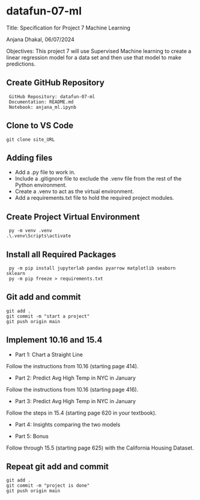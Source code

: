 # datafun-07-ml

Title: Specification for Project 7 Machine Learning
	
 Anjana Dhakal, 
 06/07/2024	

 Objectives: This project 7 will use Supervised Machine learning to create a linear regression model for a data set and then use that model to make predictions.

## Create GitHub Repository
```
 GitHub Repository: datafun-07-ml
 Documentation: README.md
 Notebook: anjana_ml.ipynb
```

## Clone to VS Code 
```
git clone site_URL
```

## Adding files 
- Add a .py file to work in.
- Include a .gitignore file to exclude the .venv file from the rest of the Python environment.
- Create a .venv to act as the virtual environment.
- Add a requirements.txt file to hold the required project modules.



## Create Project Virtual Environment
```
 py -m venv .venv
.\.venv\Scripts\activate
```

## Install all Required Packages
```
 py -m pip install jupyterlab pandas pyarrow matplotlib seaborn sklearn
 py -m pip freeze > requirements.txt
```

## Git add and commit
```
git add .
git commit -m "start a project"
git push origin main
```

## Implement 10.16 and 15.4

- Part 1: Chart a Straight Line

Follow the instructions from 10.16 (starting page 414).

- Part 2: Predict Avg High Temp in NYC in January

 Follow the instructions from 10.16 (starting page 416).

- Part 3: Predict Avg High Temp in NYC in January

Follow the steps in 15.4 (starting page 620 in your textbook).


- Part 4: Insights comparing the two models

- Part 5: Bonus

Follow through 15.5 (starting page 625) with the California Housing Dataset.

## Repeat git add and commit
```
git add .
git commit -m "project is done"
git push origin main
```

